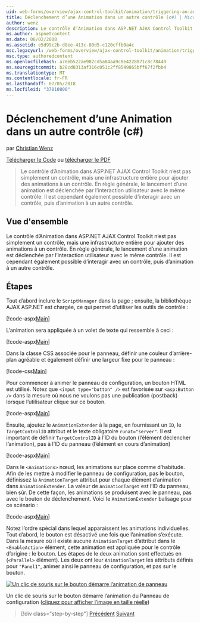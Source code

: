 ```yaml
---
uid: web-forms/overview/ajax-control-toolkit/animation/triggering-an-animation-in-another-control-cs
title: Déclenchement d’une Animation dans un autre contrôle (c#) | Microsoft Docs
author: wenz
description: Le contrôle d’Animation dans ASP.NET AJAX Control Toolkit n’est pas simplement un contrôle, mais une infrastructure entière pour ajouter des animations à un contrôle. En règle générale, en lançant un...
ms.author: aspnetcontent
ms.date: 06/02/2008
ms.assetid: e5d99c2b-d8ee-413c-80d5-c120cffb0a4c
msc.legacyurl: /web-forms/overview/ajax-control-toolkit/animation/triggering-an-animation-in-another-control-cs
msc.type: authoredcontent
ms.openlocfilehash: a7eeb522ae982cd5a84aa9c8e4228871c8c78440
ms.sourcegitcommit: b28cd0313af316c051c2ff8549865bff67f2fbb4
ms.translationtype: MT
ms.contentlocale: fr-FR
ms.lasthandoff: 07/05/2018
ms.locfileid: "37810800"
---
```

<a name="triggering-an-animation-in-another-control-c"></a>Déclenchement d’une Animation dans un autre contrôle (c#)
====================
par [Christian Wenz](https://github.com/wenz)

[Télécharger le Code](http://download.microsoft.com/download/f/9/a/f9a26acd-8df4-4484-8a18-199e4598f411/Animation8.cs.zip) ou [télécharger le PDF](http://download.microsoft.com/download/6/7/1/6718d452-ff89-4d3f-a90e-c74ec2d636a3/animation8CS.pdf)

> Le contrôle d’Animation dans ASP.NET AJAX Control Toolkit n’est pas simplement un contrôle, mais une infrastructure entière pour ajouter des animations à un contrôle. En règle générale, le lancement d’une animation est déclenchée par l’interaction utilisateur avec le même contrôle. Il est cependant également possible d’interagir avec un contrôle, puis d’animation à un autre contrôle.


## <a name="overview"></a>Vue d'ensemble

Le contrôle d’Animation dans ASP.NET AJAX Control Toolkit n’est pas simplement un contrôle, mais une infrastructure entière pour ajouter des animations à un contrôle. En règle générale, le lancement d’une animation est déclenchée par l’interaction utilisateur avec le même contrôle. Il est cependant également possible d’interagir avec un contrôle, puis d’animation à un autre contrôle.

## <a name="steps"></a>Étapes

Tout d’abord inclure le `ScriptManager` dans la page ; ensuite, la bibliothèque AJAX ASP.NET est chargée, ce qui permet d’utiliser les outils de contrôle :

[!code-aspx[Main](triggering-an-animation-in-another-control-cs/samples/sample1.aspx)]

L’animation sera appliquée à un volet de texte qui ressemble à ceci :

[!code-aspx[Main](triggering-an-animation-in-another-control-cs/samples/sample2.aspx)]

Dans la classe CSS associée pour le panneau, définir une couleur d’arrière-plan agréable et également définir une largeur fixe pour le panneau :

[!code-css[Main](triggering-an-animation-in-another-control-cs/samples/sample3.css)]

Pour commencer à animer le panneau de configuration, un bouton HTML est utilisé. Notez que `<input type="button" />` est favorisée sur `<asp:Button />` dans la mesure où nous ne voulons pas une publication (postback) lorsque l’utilisateur clique sur ce bouton.

[!code-aspx[Main](triggering-an-animation-in-another-control-cs/samples/sample4.aspx)]

Ensuite, ajoutez le `AnimationExtender` à la page, en fournissant un `ID`, le `TargetControlID` attribut et le texte obligatoire `runat="server"`. Il est important de définir `TargetControlID` à l’ID du bouton (l’élément déclencher l’animation), pas à l’ID du panneau (l’élément en cours d’animation)

[!code-aspx[Main](triggering-an-animation-in-another-control-cs/samples/sample5.aspx)]

Dans le `<Animations>` nœud, les animations sur place comme d’habitude. Afin de les mettre à modifier le panneau de configuration, pas le bouton, définissez la `AnimationTarget` attribut pour chaque élément d’animation dans `AnimationExtender`. La valeur de `AnimationTarget` est l’ID du panneau, bien sûr. De cette façon, les animations se produisent avec le panneau, pas avec le bouton de déclenchement. Voici le `AnimationExtender` balisage pour ce scénario :

[!code-aspx[Main](triggering-an-animation-in-another-control-cs/samples/sample6.aspx)]

Notez l’ordre spécial dans lequel apparaissent les animations individuelles. Tout d’abord, le bouton est désactivé une fois que l’animation s’exécute. Dans la mesure où il existe aucune `AnimationTarget` d’attribut dans le `<EnableAction>` élément, cette animation est appliquée pour le contrôle d’origine : le bouton. Les étapes de le deux animation sont effectués en (`<Parallel>` élément). Les deux ont leur `AnimationTarget` les attributs définis pour `"Panel1"`, animer ainsi le panneau de configuration, et pas sur le bouton.


[![Un clic de souris sur le bouton démarre l’animation de panneau](triggering-an-animation-in-another-control-cs/_static/image2.png)](triggering-an-animation-in-another-control-cs/_static/image1.png)

Un clic de souris sur le bouton démarre l’animation du Panneau de configuration ([cliquez pour afficher l’image en taille réelle](triggering-an-animation-in-another-control-cs/_static/image3.png))

> [!div class="step-by-step"]
> [Précédent](disabling-actions-during-animation-cs.md)
> [Suivant](modifying-animations-from-the-server-side-cs.md)
